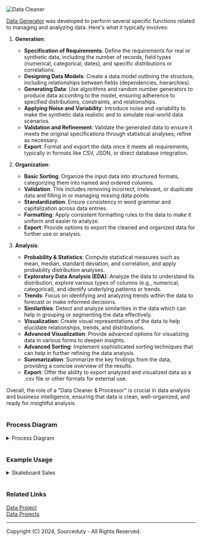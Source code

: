 ![Data Cleaner](https://github.com/sourceduty/Data_Cleaner/assets/123030236/33477d90-704b-4a06-b07b-5af08bb642f4)

[Data Generator](https://chat.openai.com/g/g-z6S0qcei3-data-generator) was developed to perform several specific functions related to managing and analyzing data. Here's what it typically involves:

1. **Generation**:
   
   - **Specification of Requirements**: Define the requirements for real or synthetic data, including the number of records, field types (numerical, categorical, dates), and specific distributions or correlations.
   - **Designing Data Models**: Create a data model outlining the structure, including relationships between fields (dependencies, hierarchies).
   - **Generating Data**: Use algorithms and random number generators to produce data according to the model, ensuring adherence to specified distributions, constraints, and relationships.
   - **Applying Noise and Variability**: Introduce noise and variability to make the synthetic data realistic and to simulate real-world data scenarios.
   - **Validation and Refinement**: Validate the generated data to ensure it meets the original specifications through statistical analyses; refine as necessary.
   - **Export**: Format and export the data once it meets all requirements, typically in formats like CSV, JSON, or direct database integration.


2. **Organization**:
   - **Basic Sorting**: Organize the input data into structured formats, categorizing them into named and ordered columns.
   - **Validation**: This includes removing incorrect, irrelevant, or duplicate data and filling in or managing missing data points.
   - **Standardization**: Ensure consistency in word grammar and capitalization across data entries.
   - **Formatting**: Apply consistent formatting rules to the data to make it uniform and easier to analyze.
   - **Export**: Provide options to export the cleaned and organized data for further use or analysis.

3. **Analysis**:
   - **Probability & Statistics**: Compute statistical measures such as mean, median, standard deviation, and correlation, and apply probability distribution analyses.
   - **Exploratory Data Analysis (EDA)**: Analyze the data to understand its distribution, explore various types of columns (e.g., numerical, categorical), and identify underlying patterns or trends.
   - **Trends**: Focus on identifying and analyzing trends within the data to forecast or make informed decisions.
   - **Similarities**: Detect and analyze similarities in the data which can help in grouping or segmenting the data effectively.
   - **Visualization**: Create visual representations of the data to help elucidate relationships, trends, and distributions.
   - **Advanced Visualization**: Provide advanced options for visualizing data in various forms to deepen insights.
   - **Advanced Sorting**: Implement sophisticated sorting techniques that can help in further refining the data analysis.
   - **Summarization**: Summarize the key findings from the data, providing a concise overview of the results.
   - **Export**: Offer the ability to export analyzed and visualized data as a .csv file or other formats for external use.

Overall, the role of a "Data Cleaner & Processor" is crucial in data analysis and business intelligence, ensuring that data is clean, well-organized, and ready for insightful analysis.

#
### Process Diagram

<details><summary>Process Diagram</summary>
<br>

```
+-----------------------+       +-----------------------+       +-----------------------+
|       Generation      |   →   |     Organization      |   →   |       Analysis        |
+-----------------------+       +-----------------------+       +-----------------------+
|  1. Real Data         |       |  1. Basic Sorting     |       |  1. Probability &     |
|    - Web search for   |       |    - Organize data    |       |     Statistics        |
|      data sources     |       |      into columns     |       |    - Perform stats    |
|                       |       |                       |       |      computations     |
|  2. Synthetic         |       |  2. Validation        |       |  2. Exploratory Data  |
|    - Generate         |       |    - Remove incorrect |       |     Analysis          |
|      synthetic data   |       |      data             |       |    - Explore data     |
|                       |       |                       |       |      distribution     |
|  3. Process           |       |  3. Standard          |       |  3. Trends            |
|    - Use organization |       |    - Standardize text |       |    - Identify trends  |
|      process          |       |                       |       |                       |
|                       |       |  4. Format            |       |  4. Similarities      |
|                       |       |    - Ensure           |       |    - Find similarities|
|                       |       |      consistent       |       |                       |
|                       |       |      formatting       |       |  5. Visualization     |
|                       |       |                       |       |    - Visualize data   |
|                       |       |  5. Export            |       |                       |
|                       |       |    - Prepare data     |       |  6. Advanced          |
|                       |       |      for download     |       |     Visualization     |
|                       |       |                       |       |    - Different types  |
|                       |       |                       |       |      of charts        |
|                       |       |                       |       |  7. Advanced Sorting  |
|                       |       |                       |       |    - Use advanced     |
|                       |       |                       |       |      sorting methods  |
|                       |       |                       |       |  8. Summarization     |
|                       |       |                       |       |    - Summarize data   |
|                       |       |                       |       |  9. Export            |
|                       |       |                       |       |    - Prepare final    |
|                       |       |                       |       |      data for download|
+-----------------------+       +-----------------------+       +-----------------------+                      
```

<br>    
</details>

#
### Example Usage

<details><summary>Skateboard Sales</summary>
<br>

[Skateboard_Market_Data.csv](https://github.com/sourceduty/Data_Generator/files/15119031/Skateboard_Market_Data.csv)

The global skateboard market was valued at approximately USD 3.6 billion in 2023 and is expected to experience sustained growth due to the increasing popularity of skateboarding among the youth, who view it not only as a physical activity but also as a form of artistic expression and social connection​ (dataintelo)​. The market is projected to grow from USD 2.83 billion in 2023 to USD 4.16 billion by 2031, with a compound annual growth rate (CAGR) of 4.38%​ (skyquestt)​.

North America holds a significant share of the skateboard market, driven by a strong skateboarding culture and high market awareness. In Europe, the market is also expanding, supported by the rise of skateboarding influencers and events​ (grandviewresearch)​. The Asia Pacific region is expected to register the fastest growth, thanks to increasing awareness of outdoor sports and rising health concerns related to obesity and physical inactivity among children​ (grandviewresearch)​.

Key factors contributing to market growth include technological innovations in skateboard design, such as the introduction of electric skateboards and smart skateboards equipped with IoT technology. There is also a growing emphasis on eco-friendly materials and practices in the manufacturing of skateboards​ (Cognitive Market Research)​.

![Skateboard_Market_Growth](https://github.com/sourceduty/Data_Generator/assets/123030236/56248b4a-870e-49c6-ab85-6628118a2f60)

<br>    
</details>

#
### Related Links

[Data Project](https://chat.openai.com/g/g-Rwc3ikNU7-data-project)
<br>
[Data Projects](https://github.com/sourceduty/Data_Projects)

***
Copyright (C) 2024, Sourceduty - All Rights Reserved.
